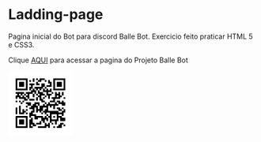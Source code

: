 # Ladding-page
 Pagina inicial do Bot para discord Balle Bot. 
 Exercicio feito praticar HTML 5 e CSS3.
 
<p>Clique <a href="https://brunodubal.github.io/Balle-bot-page/" target="_blank">AQUI</a> para acessar a pagina do Projeto Balle Bot</p>
<img src="imagens/frame.png" alt="QrCode" style="height: 130px">
